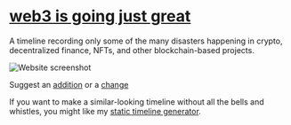 # [web3 is going just great](https://web3isgoinggreat.com)

A timeline recording only some of the many disasters happening in crypto, decentralized finance, NFTs, and other blockchain-based projects.

![Website screenshot](https://user-images.githubusercontent.com/38474413/184720777-7f4125f3-38dc-4b0b-ae04-efff841183b9.png)

Suggest an [addition](https://github.com/molly/web3-is-going-great/issues/new?assignees=&labels=&template=new-entry.md&title=%5BNEW%5D) or a [change](https://github.com/molly/web3-is-going-great/issues/new?assignees=&labels=&template=change-to-existing-entry.md&title=%5BEDIT%5D)

If you want to make a similar-looking timeline without all the bells and whistles, you might like my
[static timeline generator](https://github.com/molly/static-timeline-generator).
